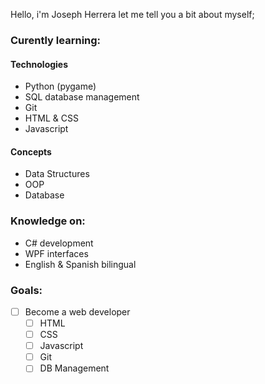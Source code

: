 Hello, i'm Joseph Herrera let me tell you a bit about myself;

### Curently learning:

#### Technologies
- Python (pygame)
- SQL database management
- Git
- HTML & CSS
- Javascript

#### Concepts
- Data Structures
- OOP
- Database

### Knowledge on:
- C# development
- WPF interfaces
- English & Spanish bilingual

### Goals:
- ☐ Become a web developer
  - ☐ HTML
  - ☐ CSS
  - ☐ Javascript
  - ☐ Git
  - ☐ DB Management
